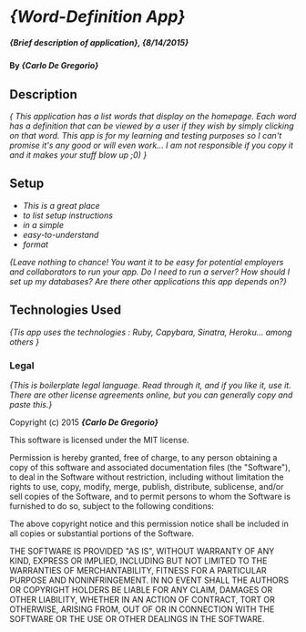 # _{Word-Definition App}_

##### _{Brief description of application}, {8/14/2015}_

#### By _**{Carlo De Gregorio}**_

## Description

_{ This application has a list words that display on the homepage.  Each word has a definition that can be viewed by a user if they wish by simply clicking on that word. This app is for my learning and testing purposes so I can't promise it's any good or will even work... I am not responsible if you copy it and it makes your stuff blow up ;0) }_

## Setup

* _This is a great place_
* _to list setup instructions_
* _in a simple_
* _easy-to-understand_
* _format_

_{Leave nothing to chance! You want it to be easy for potential employers and collaborators to run your app. Do I need to run a server? How should I set up my databases? Are there other applications this app depends on?}_

## Technologies Used

_{Tis app uses the technologies : Ruby, Capybara, Sinatra, Heroku... among others }_

### Legal

*{This is boilerplate legal language. Read through it, and if you like it, use it. There are other license agreements online, but you can generally copy and paste this.}*

Copyright (c) 2015 **_{Carlo De Gregorio}_**

This software is licensed under the MIT license.

Permission is hereby granted, free of charge, to any person obtaining a copy
of this software and associated documentation files (the "Software"), to deal
in the Software without restriction, including without limitation the rights
to use, copy, modify, merge, publish, distribute, sublicense, and/or sell
copies of the Software, and to permit persons to whom the Software is
furnished to do so, subject to the following conditions:

The above copyright notice and this permission notice shall be included in
all copies or substantial portions of the Software.

THE SOFTWARE IS PROVIDED "AS IS", WITHOUT WARRANTY OF ANY KIND, EXPRESS OR
IMPLIED, INCLUDING BUT NOT LIMITED TO THE WARRANTIES OF MERCHANTABILITY,
FITNESS FOR A PARTICULAR PURPOSE AND NONINFRINGEMENT. IN NO EVENT SHALL THE
AUTHORS OR COPYRIGHT HOLDERS BE LIABLE FOR ANY CLAIM, DAMAGES OR OTHER
LIABILITY, WHETHER IN AN ACTION OF CONTRACT, TORT OR OTHERWISE, ARISING FROM,
OUT OF OR IN CONNECTION WITH THE SOFTWARE OR THE USE OR OTHER DEALINGS IN
THE SOFTWARE.
